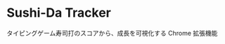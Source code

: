 # Sushi-Da Tracker

タイピングゲーム寿司打のスコアから、成長を可視化する Chrome 拡張機能

<!--
node: v22.1.0
npm: v10.7.0
typescript: 5.4.5
-->
